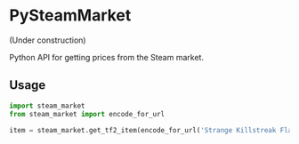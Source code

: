 # PySteamMarket
(Under construction)

Python API for getting prices from the Steam market.

## Usage

```python
import steam_market
from steam_market import encode_for_url

item = steam_market.get_tf2_item(encode_for_url('Strange Killstreak Flame Thrower'))
```